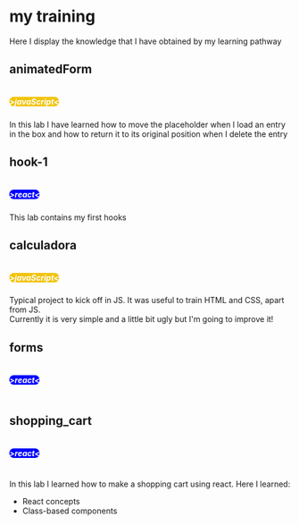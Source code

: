 <style>
/* .proyDestacado{
    color:red;
    font-weight: bold;
} */
.box{
    display: flex;
}
.react{
    color: white;
    background: blue;
    box-sizing: border-box;
    border-radius: 8px;
}
.js{
    color: white;
    background: #F1C40F;
    box-sizing: border-box;
    border-radius: 8px;
}
h1,h2,h5{
    font-weight: bold;
}

</style>

<h1>my training </h1>
Here I display the knowledge that I have obtained by my learning pathway

<h2>animatedForm</h2>
<div class='box'>
    <h5 class='js'>>javaScript<</h5>
</div>
In this lab I have learned how to move the placeholder when I load an entry in the box and how to return it to its original position when I delete the entry 

<h2>hook-1</h2>
<div class='box'>
    <h5 class='react'>>react<</h5>
</div>
This lab contains my first hooks

<h2 class='proyDestacado'>calculadora</h2>
<div class='box'>
    <h5 class='js'>>javaScript<</h5>
</div>
Typical project to kick off in JS. It was useful to train HTML and CSS, apart from JS.<br>
Currently it is very simple and a little bit ugly but I'm going to improve it!  

<h2>forms</h2>
<div class='box'>
    <h5 class='react'>>react<</h5>
</div>
<!-- En este laboratorio aprendí las diferencias entre un formulario controlado y uno no controlado y tambien cuando se utiliza cada uno<br> -->
 
<h2 class='proyDestacado'>shopping_cart</h2>
<div class='box'>
    <h5 class='react'>>react<</h5>
</div> 

In this lab I learned how to make a shopping cart using react. Here I learned: <br>

- React concepts <br>
- Class-based components <br>